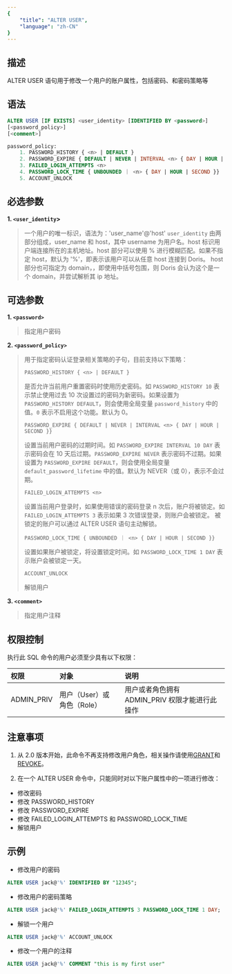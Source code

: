 ```yaml
---
{
    "title": "ALTER USER",
    "language": "zh-CN"
}
---
```


<!--
Licensed to the Apache Software Foundation (ASF) under one
or more contributor license agreements.  See the NOTICE file
distributed with this work for additional information
regarding copyright ownership.  The ASF licenses this file
to you under the Apache License, Version 2.0 (the
"License"); you may not use this file except in compliance
with the License.  You may obtain a copy of the License at

  http://www.apache.org/licenses/LICENSE-2.0

Unless required by applicable law or agreed to in writing,
software distributed under the License is distributed on an
"AS IS" BASIS, WITHOUT WARRANTIES OR CONDITIONS OF ANY
KIND, either express or implied.  See the License for the
specific language governing permissions and limitations
under the License.
-->

## 描述

ALTER USER 语句用于修改一个用户的账户属性，包括密码、和密码策略等

## 语法

```sql
ALTER USER [IF EXISTS] <user_identity> [IDENTIFIED BY <password>]
[<password_policy>]
[<comment>]

password_policy:
    1. PASSWORD_HISTORY { <n> | DEFAULT }
    2. PASSWORD_EXPIRE { DEFAULT | NEVER | INTERVAL <n> { DAY | HOUR | SECOND }}
    3. FAILED_LOGIN_ATTEMPTS <n>
    4. PASSWORD_LOCK_TIME { UNBOUNDED ｜ <n> { DAY | HOUR | SECOND }}
    5. ACCOUNT_UNLOCK
```

## 必选参数

**1. `<user_identity`>**

> 一个用户的唯一标识，语法为：'user_name'@'host'
> `user_identity` 由两部分组成，user_name 和 host，其中 username 为用户名。host 标识用户端连接所在的主机地址。host 部分可以使用 % 进行模糊匹配。如果不指定 host，默认为 '%'，即表示该用户可以从任意 host 连接到 Doris。
> host 部分也可指定为 domain，，即使用中括号包围，则 Doris 会认为这个是一个 domain，并尝试解析其 ip 地址。

## 可选参数

**1. `<password>`**

> 指定用户密码

**2. `<password_policy>`**

> 用于指定密码认证登录相关策略的子句，目前支持以下策略：
>
> `PASSWORD_HISTORY { <n> | DEFAULT }`
>
> 是否允许当前用户重置密码时使用历史密码。如 `PASSWORD_HISTORY 10` 表示禁止使用过去 10 次设置过的密码为新密码。如果设置为 `PASSWORD_HISTORY DEFAULT`，则会使用全局变量 `password_history` 中的值。`0` 表示不启用这个功能。默认为 0。
>
> `PASSWORD_EXPIRE { DEFAULT | NEVER | INTERVAL <n> { DAY | HOUR | SECOND }}`
>
> 设置当前用户密码的过期时间。如 `PASSWORD_EXPIRE INTERVAL 10 DAY` 表示密码会在 10 天后过期。`PASSWORD_EXPIRE NEVER` 表示密码不过期。如果设置为 `PASSWORD_EXPIRE DEFAULT`，则会使用全局变量 `default_password_lifetime` 中的值。默认为 NEVER（或 0），表示不会过期。
>
> `FAILED_LOGIN_ATTEMPTS <n>` 
> 
> 设置当前用户登录时，如果使用错误的密码登录 n 次后，账户将被锁定。如 `FAILED_LOGIN_ATTEMPTS 3` 表示如果 3 次错误登录，则账户会被锁定。
> 被锁定的账户可以通过 ALTER USER 语句主动解锁。
>  
> `PASSWORD_LOCK_TIME { UNBOUNDED ｜ <n> { DAY | HOUR | SECOND }}`
>
> 设置如果账户被锁定，将设置锁定时间。如 `PASSWORD_LOCK_TIME 1 DAY` 表示账户会被锁定一天。
>
> `ACCOUNT_UNLOCK` 
>
> 解锁用户

**3. `<comment>`**

> 指定用户注释

## 权限控制

执行此 SQL 命令的用户必须至少具有以下权限：

| 权限         | 对象         | 说明            |
|:------------|:------------|:--------------|
| ADMIN_PRIV  | 用户（User）或 角色（Role） | 用户或者角色拥有 ADMIN_PRIV 权限才能进行此操作 |

## 注意事项

1. 从 2.0 版本开始，此命令不再支持修改用户角色，相关操作请使用[GRANT](./GRANT-TO.md)和[REVOKE](./REVOKE-FROM.md)。

2. 在一个 ALTER USER 命令中，只能同时对以下账户属性中的一项进行修改：
- 修改密码
- 修改 PASSWORD_HISTORY
- 修改 PASSWORD_EXPIRE
- 修改 FAILED_LOGIN_ATTEMPTS 和 PASSWORD_LOCK_TIME
- 解锁用户

## 示例

- 修改用户的密码

```sql
ALTER USER jack@'%' IDENTIFIED BY "12345";
```
	
- 修改用户的密码策略

```sql
ALTER USER jack@'%' FAILED_LOGIN_ATTEMPTS 3 PASSWORD_LOCK_TIME 1 DAY;
```
	
- 解锁一个用户

```sql
ALTER USER jack@'%' ACCOUNT_UNLOCK
```

- 修改一个用户的注释
    
```sql
ALTER USER jack@'%' COMMENT "this is my first user"
```

